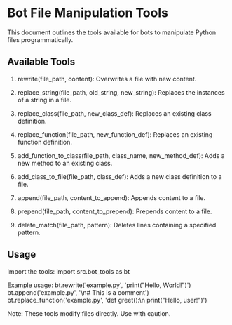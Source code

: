# Bot File Manipulation Tools

This document outlines the tools available for bots to manipulate Python files programmatically.

## Available Tools

1. rewrite(file_path, content):
   Overwrites a file with new content.

2. replace_string(file_path, old_string, new_string):
   Replaces the instances of a string in a file.

3. replace_class(file_path, new_class_def):
   Replaces an existing class definition.

4. replace_function(file_path, new_function_def):
   Replaces an existing function definition.

5. add_function_to_class(file_path, class_name, new_method_def):
   Adds a new method to an existing class.

6. add_class_to_file(file_path, class_def):
   Adds a new class definition to a file.

7. append(file_path, content_to_append):
   Appends content to a file.

8. prepend(file_path, content_to_prepend):
   Prepends content to a file.

9. delete_match(file_path, pattern):
   Deletes lines containing a specified pattern.

## Usage

Import the tools:
import src.bot_tools as bt

Example usage:
bt.rewrite('example.py', 'print("Hello, World!")')
bt.append('example.py', '\n# This is a comment')
bt.replace_function('example.py', 'def greet():\n    print("Hello, user!")')

Note: These tools modify files directly. Use with caution.
